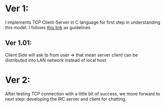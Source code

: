 # Ver 1:
I implements TCP Client-Server in C language for first step in understanding this model. I follows [this link](https://www.geeksforgeeks.org/tcp-server-client-implementation-in-c/) as guidelines

## Ver 1.01:
Client Side will ask Ip from user => that mean server client can be distributed into LAN network instead of local host

# Ver 2:
After testing TCP connection with a little bit of success, we move forward to next step: developing the IRC server and client for chatting.
